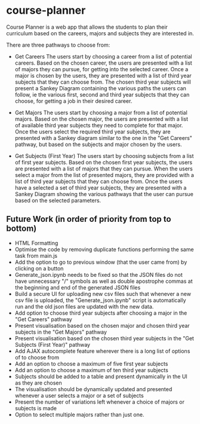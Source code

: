 # course-planner

Course Planner is a web app that allows the students to plan their curriculum based on the careers, majors and subjects they are interested in.

There are three pathways to choose from:
* Get Careers
    The users start by choosing a career from a list of potential careers. Based on the chosen career, the users are presented with a list of majors they can pursue, for getting into the selected career. Once a major is chosen by the users, they are presented with a list of third year subjects that they can choose from. The chosen third year subjects will present a Sankey Diagram containing the various paths the users can follow, ie the various first, second and third year subjects that they can choose, for getting a job in their desired career.
    
* Get Majors
    The users start by choosing a major from a list of potential majors. Based on the chosen major, the users are presented with a list of available third year subjects they need to complete for that major. Once the users select the required third year subjects, they are presented with a Sankey diagram similar to the one in the "Get Careers" pathway, but based on the subjects and major chosen by the users.
    
* Get Subjects (First Year)
    The users start by choosing subjects from a list of first year subjects. Based on the chosen first year subjects, the users are presented with a list of majors that they can pursue. When the users select a major from the list of presented majors, they are provided with a list of third year subjects that they can choose from. Once the users have a selected a set of third year subjects, they are presented with a Sankey Diagram showing the various pathways that the user can pursue based on the selected parameters.
    

## Future Work (in order of priority from top to bottom)

* HTML Formatting
* Optimise the code by removing duplicate functions performing the same task from main.js
* Add the option to go to previous window (that the user came from) by clicking on a button
* Generate_json.ipynb needs to be fixed so that the JSON files do not have unnecessary "/" symbols as well as double apostrophe commas at the beginning and end of the generated JSON files
* Build a secure UI for uploading new csv files such that whenever a new csv file is uploaded, the "Generate_json.ipynb" script is automatically run and the old json files are updated with the new data.
* Add option to choose third year subjects after choosing a major in the "Get Careers" pathway
* Present visualisation based on the chosen major and chosen third year subjects in the "Get Majors" pathway
* Present visualisation based on the chosen third year subjects in the "Get Subjects (First Year)" pathway
* Add AJAX autocomplete feature wherever there is a long list of options of to choose from
* Add an option to choose a maximum of five first year subjects
* Add an option to choose a maximum of ten third year subjects
* Subjects should be added to a table and present dynamically in the UI as they are chosen
* The visualisation should be dynamically updated and presented whenever a user selects a major or a set of subjects
* Present the number of variations left whenever a choice of majors or subjects is made
* Option to select multiple majors rather than just one.
